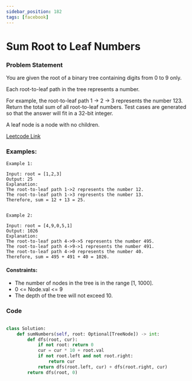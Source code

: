```yaml
---
sidebar_position: 182
tags: [facebook]
---
```


# Sum Root to Leaf Numbers

### Problem Statement

You are given the root of a binary tree containing digits from 0 to 9 only.

Each root-to-leaf path in the tree represents a number.

For example, the root-to-leaf path 1 -> 2 -> 3 represents the number 123.
Return the total sum of all root-to-leaf numbers. Test cases are generated so that the answer will fit in a 32-bit integer.

A leaf node is a node with no children.

[Leetcode Link](https://leetcode.com/problems/sum-root-to-leaf-numbers)

### Examples:

```
Example 1:

Input: root = [1,2,3]
Output: 25
Explanation:
The root-to-leaf path 1->2 represents the number 12.
The root-to-leaf path 1->3 represents the number 13.
Therefore, sum = 12 + 13 = 25.


Example 2:

Input: root = [4,9,0,5,1]
Output: 1026
Explanation:
The root-to-leaf path 4->9->5 represents the number 495.
The root-to-leaf path 4->9->1 represents the number 491.
The root-to-leaf path 4->0 represents the number 40.
Therefore, sum = 495 + 491 + 40 = 1026.
```

#### Constraints:

- The number of nodes in the tree is in the range [1, 1000].
- 0 <= Node.val <= 9
- The depth of the tree will not exceed 10.

### Code

```python title="Python Code"

class Solution:
    def sumNumbers(self, root: Optional[TreeNode]) -> int:
        def dfs(root, cur):
            if not root: return 0
            cur = cur * 10 + root.val
            if not root.left and not root.right:
                return cur
            return dfs(root.left, cur) + dfs(root.right, cur)
        return dfs(root, 0)
```
